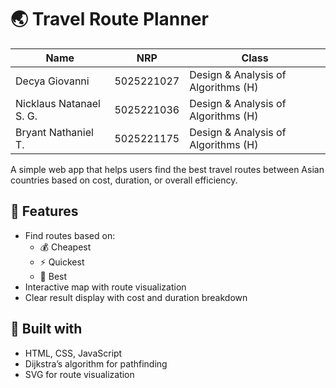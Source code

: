 # 🌏 Travel Route Planner

| Name           | NRP        | Class     |
| ---            | ---        | ----------|
| Decya Giovanni | 5025221027 | Design & Analysis of Algorithms (H) |
| Nicklaus Natanael S. G. | 5025221036 | Design & Analysis of Algorithms (H) |
| Bryant Nathaniel T. | 5025221175 | Design & Analysis of Algorithms (H) |

A simple web app that helps users find the best travel routes between Asian countries based on cost, duration, or overall efficiency.

## 🔹 Features

- Find routes based on:
  - 💰 Cheapest
  - ⚡ Quickest
  - 🎯 Best
- Interactive map with route visualization
- Clear result display with cost and duration breakdown

## 🔹 Built with

- HTML, CSS, JavaScript
- Dijkstra’s algorithm for pathfinding
- SVG for route visualization
